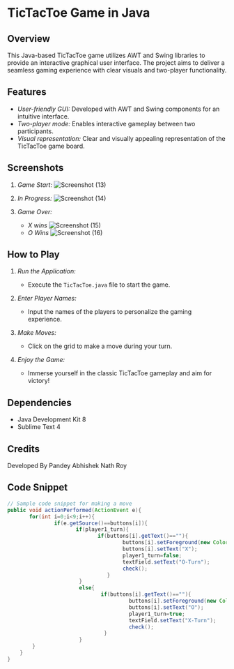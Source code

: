 # TicTacToe Game in Java

## Overview
This Java-based TicTacToe game utilizes AWT and Swing libraries to provide an interactive graphical user interface. The project aims to deliver a seamless gaming experience with clear visuals and two-player functionality.

## Features
- *User-friendly GUI:* Developed with AWT and Swing components for an intuitive interface.
- *Two-player mode:* Enables interactive gameplay between two participants.
- *Visual representation:* Clear and visually appealing representation of the TicTacToe game board.

## Screenshots
1. *Game Start:*
  ![Screenshot (13)](https://github.com/vjabhi000985/TicTacToeGame/assets/46738718/274ef0cb-c4e7-42b8-9532-229e70565d48)

3. *In Progress:*
  ![Screenshot (14)](https://github.com/vjabhi000985/TicTacToeGame/assets/46738718/9cc0a855-8342-40ca-bcf9-829a08207d8d)

4. *Game Over:*
   - *X wins* ![Screenshot (15)](https://github.com/vjabhi000985/TicTacToeGame/assets/46738718/9c5ee013-659a-4143-8052-f954078b2b40)
   - *O Wins* ![Screenshot (16)](https://github.com/vjabhi000985/TicTacToeGame/assets/46738718/ced2536f-376f-4424-933c-54f8f72b7c37)

## How to Play
1. *Run the Application:*
   - Execute the `TicTacToe.java` file to start the game.
   
2. *Enter Player Names:*
   - Input the names of the players to personalize the gaming experience.
   
3. *Make Moves:*
   - Click on the grid to make a move during your turn.
   
4. *Enjoy the Game:*
   - Immerse yourself in the classic TicTacToe gameplay and aim for victory!
  
## Dependencies
   - Java Development Kit 8
   - Sublime Text 4

## Credits
Developed By Pandey Abhishek Nath Roy

## Code Snippet
```java
// Sample code snippet for making a move
public void actionPerformed(ActionEvent e){
       for(int i=0;i<9;i++){
               if(e.getSource()==buttons[i]){
                      if(player1_turn){
                             if(buttons[i].getText()==""){
                                     buttons[i].setForeground(new Color(255,0,0));
                                     buttons[i].setText("X");
                                     player1_turn=false;
                                     textField.setText("O-Turn");
                                     check();
                                }
                       }
                       else{
                              if(buttons[i].getText()==""){
                                       buttons[i].setForeground(new Color(0,0,255));
                                       buttons[i].setText("O");
                                       player1_turn=true;
                                       textField.setText("X-Turn");
                                       check();
                               }
                       }
		}
	}
}
